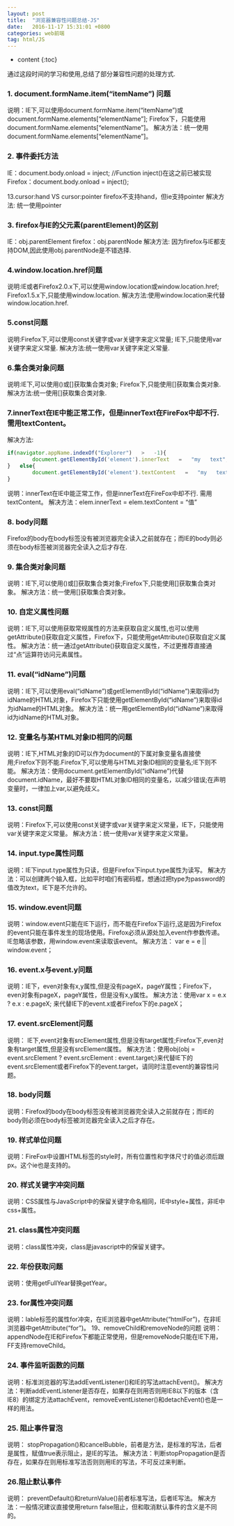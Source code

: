 ```yaml
---
layout: post
title:  "浏览器兼容性问题总结-JS"
date:   2016-11-17 15:31:01 +0800
categories: web前端
tag: html/JS
---
```


* content
{:toc}

通过这段时间的学习和使用,总结了部分兼容性问题的处理方式.

### 1. document.formName.item(“itemName”) 问题 
说明：IE下,可以使用document.formName.item(“itemName”)或document.formName.elements[“elementName”]; 
Firefox下，只能使用document.formName.elements[“elementName”]。 
解决方法：统一使用document.formName.elements[“elementName”]。

### 2. 事件委托方法
IE：document.body.onload   =   inject;   //Function   inject()在这之前已被实现
Firefox：document.body.onload   =   inject();

13.cursor:hand   VS   cursor:pointer 
firefox不支持hand，但ie支持pointer
解决方法:   统一使用pointer

### 3. firefox与IE的父元素(parentElement)的区别
IE：obj.parentElement
firefox：obj.parentNode
解决方法:   因为firefox与IE都支持DOM,因此使用obj.parentNode是不错选择.
### 4.window.location.href问题
说明:IE或者Firefox2.0.x下,可以使用window.location或window.location.href;
Firefox1.5.x下,只能使用window.location. 
解决方法:使用window.location来代替window.location.href.

### 5.const问题
说明:Firefox下,可以使用const关键字或var关键字来定义常量;
IE下,只能使用var关键字来定义常量. 
解决方法:统一使用var关键字来定义常量.

### 6.集合类对象问题
说明:IE下,可以使用()或[]获取集合类对象;
Firefox下,只能使用[]获取集合类对象. 
解决方法:统一使用[]获取集合类对象.

### 7.innerText在IE中能正常工作，但是innerText在FireFox中却不行.   需用textContent。
解决方法:
```js
if(navigator.appName.indexOf("Explorer")   >   -1){
        document.getElementById('element').innerText   =   "my   text";
}   else{
        document.getElementById('element').textContent   =   "my   text";
}
```

说明：innerText在IE中能正常工作，但是innerText在FireFox中却不行. 需用textContent。 
解决方法：elem.innerText = elem.textContent = “值”

### 8. body问题
Firefox的body在body标签没有被浏览器完全读入之前就存在；而IE的body则必须在body标签被浏览器完全读入之后才存在.

### 9. 集合类对象问题 
说明：IE下,可以使用()或[]获取集合类对象;Firefox下,只能使用[]获取集合类对象。 
解决方法：统一使用[]获取集合类对象。

### 10. 自定义属性问题 
说明：IE下,可以使用获取常规属性的方法来获取自定义属性,也可以使用getAttribute()获取自定义属性，Firefox下，只能使用getAttribute()获取自定义属性。 
解决方法：统一通过getAttribute()获取自定义属性，不过更推荐直接通过“点”运算符访问元素属性。

### 11. eval(“idName”)问题 
说明：IE下,可以使用eval(“idName”)或getElementById(“idName”)来取得id为idName的HTML对象，Firefox下只能使用getElementById(“idName”)来取得id为idName的HTML对象。 
解决方法：统一用getElementById(“idName”)来取得id为idName的HTML对象。

### 12. 变量名与某HTML对象ID相同的问题 
说明：IE下,HTML对象的ID可以作为document的下属对象变量名直接使用;Firefox下则不能.Firefox下,可以使用与HTML对象ID相同的变量名;IE下则不能。 
解决方法：使用document.getElementById(“idName”)代替document.idName，最好不要取HTML对象ID相同的变量名，以减少错误;在声明变量时，一律加上var,以避免歧义。

### 13. const问题 
说明：Firefox下,可以使用const关键字或var关键字来定义常量，IE下，只能使用var关键字来定义常量。 
解决方法：统一使用var关键字来定义常量。

### 14. input.type属性问题 
说明：IE下input.type属性为只读，但是Firefox下input.type属性为读写。 
解决方法：可以创建两个输入框，比如平时咱们有密码框，想通过把type为password的值改为text，IE下是不允许的。

### 15. window.event问题 
说明：window.event只能在IE下运行，而不能在Firefox下运行,这是因为Firefox的event只能在事件发生的现场使用。Firefox必须从源处加入event作参数传递。IE忽略该参数，用window.event来读取该event。 
解决方法： var e = e || window.event；

### 16. event.x与event.y问题 
说明：IE下，even对象有x,y属性,但是没有pageX，pageY属性；Firefox下，even对象有pageX，pageY属性，但是没有x,y属性。 
解决方法：使用var x = e.x ? e.x : e.pageX; 来代替IE下的event.x或者Firefox下的e.pageX；

### 17. event.srcElement问题 
说明： IE下,event对象有srcElement属性,但是没有target属性;Firefox下,even对象有target属性,但是没有srcElement属性。 
解决方法：使用obj(obj = event.srcElement ? event.srcElement : event.target;)来代替IE下的event.srcElement或者Firefox下的event.target，请同时注意event的兼容性问题。

### 18. body问题 
说明：Firefox的body在body标签没有被浏览器完全读入之前就存在；而IE的body则必须在body标签被浏览器完全读入之后才存在。

### 19. 样式单位问题 
说明：FireFox中设置HTML标签的style时，所有位置性和字体尺寸的值必须后跟px。这个ie也是支持的。 

### 20. 样式关键字冲突问题 
说明：CSS属性与JavaScript中的保留关键字命名相同，IE中style+属性，非IE中css+属性。

### 21. class属性冲突问题 
说明：class属性冲突，class是javascript中的保留关键字。

### 22. 年份获取问题 
说明：使用getFullYear替换getYear。

### 23. for属性冲突问题 
说明：lable标签的属性for冲突，在IE浏览器中getAttribute(“htmlFor”)，在非IE浏览器中getAttribute(“for”)。 
19、removeChild和removeNode的问题 
说明：appendNode在IE和Firefox下都能正常使用，但是removeNode只能在IE下用，FF支持removeChild。

### 24. 事件监听函数的问题 
说明：标准浏览器的写法addEventListener()和IE的写法attachEvent()。 
解决方法：判断addEventListener是否存在，如果存在则用否则用IE8以下的版本（含IE8）的绑定方法attachEvent，removeEventListener()和detachEvent()也是一样的用法。

### 25. 阻止事件冒泡 
说明： stopPropagation()和cancelBubble，前者是方法，是标准的写法，后者是属性，赋值true表示阻止，是IE的写法。 
解决方法：判断stopPropagation是否存在，如果存在则用标准写法否则则用IE的写法，不可反过来判断。 

### 26.阻止默认事件 
说明： preventDefault()和returnValue()前者标准写法，后者IE写法。 
解决方法：一般情况建议直接使用return false阻止，但和取消默认事件的含义是不同的。